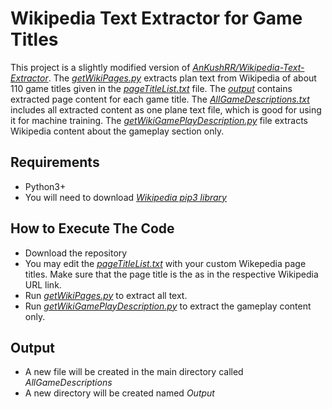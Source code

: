 # Wikipedia Text Extractor for Game Titles
This project is a slightly modified version of [*AnKushRR/Wikipedia-Text-Extractor*](https://github.com/AnkushRR/Wikipedia-Text-Extractor).
The [*getWikiPages.py*](https://github.com/anyaosborne/Wikipedia-Text-Extractor-Games/blob/main/getWikiPages.py) extracts plan text from Wikipedia of about 110 game titles given in the [*pageTitleList.txt*](https://github.com/anyaosborne/Wikipedia-Text-Extractor-Games/blob/main/pageTitleList.txt) file. The [*output*](https://github.com/anyaosborne/Wikipedia-Text-Extractor-Games/tree/main/output) contains extracted page content for each game title. The [*AllGameDescriptions.txt*](https://github.com/anyaosborne/Wikipedia-Text-Extractor-Games/blob/main/AllGameDescriptions.txt) includes all extracted content as one plane text file, which is good for using it for machine training. The [*getWikiGamePlayDescription.py*](https://github.com/anyaosborne/Wikipedia-Text-Extractor-Games/blob/main/getWikiGamePlayDescription.py) file extracts Wikipedia content about the gameplay section only. 

## Requirements
* Python3+
* You will need to download [*Wikipedia pip3 library*](https://pypi.org/project/wikipedia/)

## How to Execute The Code
* Download the repository
* You may edit the [*pageTitleList.txt*](https://github.com/anyaosborne/Wikipedia-Text-Extractor-Games/blob/main/pageTitleList.txt) with your custom Wikepedia page titles. Make sure that the page title is the as in the respective Wikipedia URL link.
* Run [*getWikiPages.py*](https://github.com/anyaosborne/Wikipedia-Text-Extractor-Games/blob/main/getWikiPages.py) to extract all text.
* Run [*getWikiGamePlayDescription.py*](https://github.com/anyaosborne/Wikipedia-Text-Extractor-Games/blob/main/getWikiGamePlayDescription.py) to extract the gameplay content only.

## Output
* A new file will be created in the main directory called *AllGameDescriptions*
* A new directory will be created named *Output*
